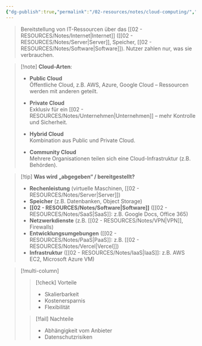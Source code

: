```yaml
---
{"dg-publish":true,"permalink":"/02-resources/notes/cloud-computing/","noteIcon":"","updated":"2025-08-26T16:35:02.877+02:00"}
---
```


> Bereitstellung von IT-Ressourcen über das [[02 - RESOURCES/Notes/Internet\|Internet]] ([[02 - RESOURCES/Notes/Server\|Server]], Speicher, [[02 - RESOURCES/Notes/Software\|Software]]). Nutzer zahlen nur, was sie verbrauchen.

> [!note] **Cloud-Arten**:
> 
> - **Public Cloud**  
>     Öffentliche Cloud, z.B. AWS, Azure, Google Cloud – Ressourcen werden mit anderen geteilt.
>     
> - **Private Cloud**  
>     Exklusiv für ein [[02 - RESOURCES/Notes/Unternehmen\|Unternehmen]] – mehr Kontrolle und Sicherheit.
>     
> - **Hybrid Cloud**  
>     Kombination aus Public und Private Cloud.
>     
> - **Community Cloud**  
>     Mehrere Organisationen teilen sich eine Cloud-Infrastruktur (z.B. Behörden).
>     

> [!tip] **Was wird „abgegeben“ / bereitgestellt?**
> 
> - **Rechenleistung** (virtuelle Maschinen, [[02 - RESOURCES/Notes/Server\|Server]])
> - **Speicher** (z.B. Datenbanken, Object Storage)
> - **[[02 - RESOURCES/Notes/Software\|Software]]** ([[02 - RESOURCES/Notes/SaaS\|SaaS]]: z.B. Google Docs, Office 365)
> - **Netzwerkdienste** (z.B. [[02 - RESOURCES/Notes/VPN\|VPN]], Firewalls)
> - **Entwicklungsumgebungen** ([[02 - RESOURCES/Notes/PaaS\|PaaS]]: z.B. [[02 - RESOURCES/Notes/Vercel\|Vercel]])
> - **Infrastruktur** ([[02 - RESOURCES/Notes/IaaS\|IaaS]]: z.B. AWS EC2, Microsoft Azure VM)

>[!multi-column]
> 
>>[!check] Vorteile
>> - Skalierbarkeit 
>> - Kostenersparnis 
>> - Flexibilität
> 
>>[!fail] Nachteile
>> - Abhängigkeit vom Anbieter
>> - Datenschutzrisiken

